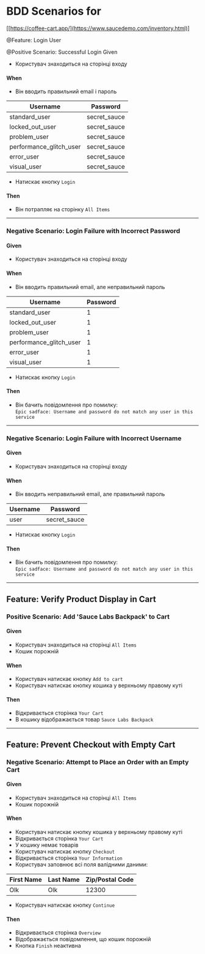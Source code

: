 
# BDD Scenarios for  
[[https://coffee-cart.app/](https://www.saucedemo.com/inventory.html)]


@Feature: Login User

@Positive
Scenario: Successful Login
Given
- Користувач знаходиться на сторінці входу
#### When
- Він вводить правильний email і пароль

| Username              | Password      |
|----------------------|--------------|
| standard_user        | secret_sauce |
| locked_out_user      | secret_sauce |
| problem_user        | secret_sauce |
| performance_glitch_user | secret_sauce |
| error_user          | secret_sauce |
| visual_user         | secret_sauce |

- Натискає кнопку `Login`
#### Then
- Він потрапляє на сторінку `All Items`

---

### Negative Scenario: Login Failure with Incorrect Password
#### Given
- Користувач знаходиться на сторінці входу
#### When
- Він вводить правильний email, але неправильний пароль

| Username              | Password |
|----------------------|----------|
| standard_user        | 1        |
| locked_out_user      | 1        |
| problem_user        | 1        |
| performance_glitch_user | 1        |
| error_user          | 1        |
| visual_user         | 1        |

- Натискає кнопку `Login`
#### Then
- Він бачить повідомлення про помилку:  
  `Epic sadface: Username and password do not match any user in this service`

---

### Negative Scenario: Login Failure with Incorrect Username
#### Given
- Користувач знаходиться на сторінці входу
#### When
- Він вводить неправильний email, але правильний пароль

| Username | Password      |
|----------|--------------|
| user     | secret_sauce |

- Натискає кнопку `Login`
#### Then
- Він бачить повідомлення про помилку:  
  `Epic sadface: Username and password do not match any user in this service`

---

## Feature: Verify Product Display in Cart

### Positive Scenario: Add 'Sauce Labs Backpack' to Cart
#### Given
- Користувач знаходиться на сторінці `All Items`
- Кошик порожній
#### When
- Користувач натискає кнопку `Add to cart`
- Користувач натискає кнопку кошика у верхньому правому куті
#### Then
- Відкривається сторінка `Your Cart`
- В кошику відображається товар `Sauce Labs Backpack`

---

## Feature: Prevent Checkout with Empty Cart

### Negative Scenario: Attempt to Place an Order with an Empty Cart
#### Given
- Користувач знаходиться на сторінці `All Items`
- Кошик порожній
#### When
- Користувач натискає кнопку кошика у верхньому правому куті
- Відкривається сторінка `Your Cart`
- У кошику немає товарів
- Користувач натискає кнопку `Checkout`
- Відкривається сторінка `Your Information`
- Користувач заповнює всі поля валідними даними:

| First Name | Last Name | Zip/Postal Code |
|------------|-----------|-----------------|
| Olk        | Olk       | 12300           |

- Користувач натискає кнопку `Continue`
#### Then
- Відкривається сторінка `Overview`
- Відображається повідомлення, що кошик порожній
- Кнопка `Finish` неактивна
